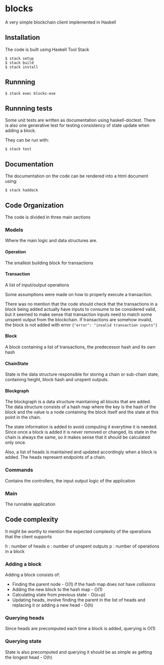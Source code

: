 # blocks

A very simple blockchain client implemented in Haskell

## Installation

The code is built using Haskell Tool Stack

```
$ stack setup
$ stack build
$ stack install
```

## Runnning

```
$ stack exec blocks-exe
```

## Runnning tests

Some unit tests are written as documentation using haskell-doctest. There is also one generative test for testing consistency of state update when adding a block.

They can be run with:

```
$ stack test
```

## Documentation

The documentation on the code can be rendered into a html document using:

```
$ stack haddock
```

## Code Organization

The code is divided in three main sections

### Models

Where the main logic and data structures are.

#### Operation

The smallest building block for transactions

#### Transaction

A list of input/output operations

Some assumptions were made on how to properly execute a transaction.

There was no mention that the code should check that the transactions in a block being added actually have inputs to consume to be considered valid, but it seemed to make sense that transaction inputs need to match some unspent output from the blockchain. If transactions are somehow invalid, the block is not added with error `{"error": "invalid transaction inputs"}`

#### Block

A block containing a list of transactions, the predecessor hash and its own hash 

#### ChainState

State is the data structure responsible for storing a chain or sub-chain state, containing height, block hash and unspent outputs.

#### Blockgraph

The blockgraph is a data structure maintaining all blocks that are added.
The data structure consists of a hash map where the key is the hash of the block and the value is a node containing the block itself and the state at this point in the chain.

The state information is added to avoid computing it everytime it is needed.
Since once a block is added it is never removed or changed, its state in the chain is always the same, so it makes sense that it should be calculated only once.

Also, a list of heads is maintained and updated accordingly when a block is added.
The heads represent endpoints of a chain.

### Commands

Contains the controllers, the input output logic of the application

### Main

The runnable application 

## Code complexity

It might be worthy to mention the expected complexity of the operations that the client supports

h : number of heads
o : number of unspent outputs
p : number of operations in a block

### Adding a block

Adding a block consists of:
- Finding the parent node - O(1) if the hash map does not have collisions
- Adding the new block to the hash map - O(1)
- Calculating state from previous state - O(o+p)
- Updating heads, involve finding the parent in the list of heads and replacing it or adding a new head - O(h)

### Querying heads

Since heads are precomputed each time a block is added, querying is O(1)

### Querying state

State is also precomputed and querying it should be as simple as getting the longest head - O(h)
